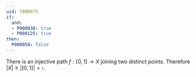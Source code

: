 ```yaml
---
uid: T000075
if:
  and:
  - P000038: true
  - P000125: true
then:
  P000058: false
---
```


There is an injective path $f:[0,1]\to X$ joining two distinct points.
Therefore $|X| \geq |[0,1]| = \mathfrak{c}$.
